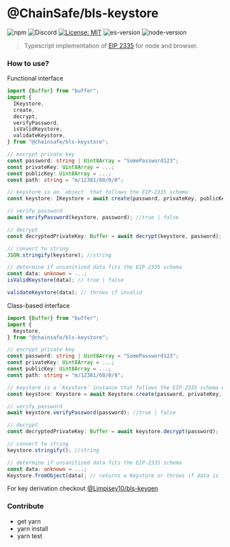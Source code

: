 # @ChainSafe/bls-keystore

![npm](https://img.shields.io/npm/v/@ChainSafe/bls-keystore)
![Discord](https://img.shields.io/discord/593655374469660673?color=blue&label=Discord&logo=discord)
[![License: MIT](https://img.shields.io/badge/License-MIT-yellow.svg)](https://opensource.org/licenses/MIT)
![es-version](https://img.shields.io/badge/ES-2015-yellow)
![node-version](https://img.shields.io/badge/node-10.x-green)

> Typescript implementation of [EIP 2335](https://github.com/ethereum/EIPs/blob/master/EIPS/eip-2335.md) for node and browser.

### How to use?

Functional interface
```typescript
import {Buffer} from "buffer";
import {
  IKeystore,
  create,
  decrypt,
  verifyPassword,
  isValidKeystore,
  validateKeystore,
} from "@chainsafe/bls-keystore";

// encrypt private key
const password: string | Uint8Array = "SomePassword123"; 
const privateKey: Uint8Array = ...;
const publicKey: Uint8Array = ...;
const path: string = "m/12381/60/0/0";

// keystore is an `object` that follows the EIP-2335 schema
const keystore: IKeystore = await create(password, privateKey, publicKey, path);

// verify password
await verifyPassword(keystore, password); //true | false

// decrypt
const decryptedPrivateKey: Buffer = await decrypt(keystore, password);

// convert to string
JSON.stringify(keystore); //string

// determine if unsanitized data fits the EIP-2335 schema
const data: unknown = ...;
isValidKeystore(data); // true | false

validateKeystore(data); // throws if invalid
```

Class-based interface
```typescript
import {Buffer} from "buffer";
import {
  Keystore,
} from "@chainsafe/bls-keystore";

// encrypt private key
const password: string | Uint8Array = "SomePassword123"; 
const privateKey: Uint8Array = ...;
const publicKey: Uint8Array = ...;
const path: string = "m/12381/60/0/0";

// keystore is a `Keystore` instance that follows the EIP-2335 schema with additional convenience methods
const keystore: Keystore = await Keystore.create(password, privateKey, publicKey, path);

// verify password
await keystore.verifyPassword(password); //true | false

// decrypt
const decryptedPrivateKey: Buffer = await keystore.decrypt(password);

// convert to string
keystore.stringify(); //string

// determine if unsanitized data fits the EIP-2335 schema
const data: unknown = ...;
Keystore.fromObject(data); // returns a Keystore or throws if data is invalid
```

For key derivation checkout [@Limpisey10/bls-keygen](https://github.com/ChainSafe/bls-keygen)

### Contribute

- get yarn
- yarn install
- yarn test
